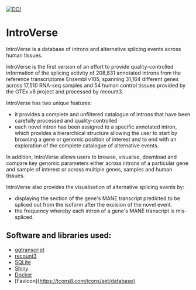 [![DOI](https://zenodo.org/badge/369187761.svg)](https://zenodo.org/badge/latestdoi/369187761)

# IntroVerse

IntroVerse is a database of introns and alternative splicing events across human tissues.

IntroVerse is the first version of an effort to provide quality-controlled information of the splicing activity of 208,831 annotated introns from the reference transcriptome Ensembl v105, spanning 31,164 different genes across 17,510 RNA-seq samples and 54 human control tissues provided by the GTEx v8 project and processed by recount3. 

IntroVerse has two unique features: 

* it provides a complete and unfiltered catalogue of introns that have been carefully processed and quality-controlled
* each novel intron has been assigned to a specific annotated intron, which provides a hierarchical structure allowing the user to start by browsing a gene or genomic position of interest and to end with an exploration of the complete catalogue of alternative events.

In addition, IntroVerse allows users to browse, visualise, download and compare key genomic parameters either across introns of a particular gene and sample of interest or across multiple genes, samples and human tissues.

IntroVerse also provides the visualisation of alternative splicing events by:

* displaying the section of the gene's MANE transcript predicted to be spliced out from the isoform after the excision of the novel event.
* the frequency whereby each intron of a gene's MANE transcript is mis-spliced.

## Software and libraries used:

* [ggtranscript](https://github.com/dzhang32/ggtranscript)
* [recount3](https://rna.recount.bio/)
* [SQLite](https://www.sqlite.org/index.html)
* [Shiny](https://shiny.rstudio.com/)
* [Docker](https://shiny.rstudio.com/)
* [Favicon]{https://icons8.com/icons/set/database}
